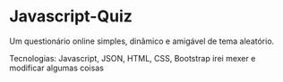 # Javascript-Quiz
Um questionário online simples, dinâmico e amigável de tema aleatório.

Tecnologias: Javascript, JSON, HTML, CSS, Bootstrap
irei mexer e modificar algumas coisas
